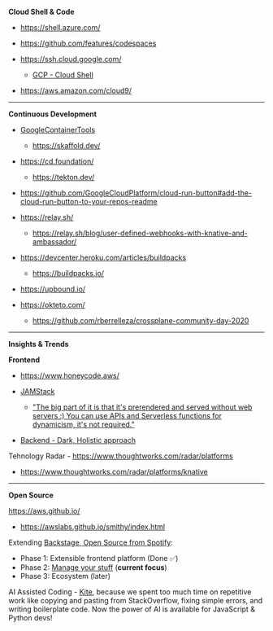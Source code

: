 **Cloud Shell & Code**

* https://shell.azure.com/
* https://github.com/features/codespaces

* https://ssh.cloud.google.com/
  * [GCP - Cloud Shell](https://cloud.google.com/blog/products/gcp/introducing-google-cloud-shels-new-code-editor)

* https://aws.amazon.com/cloud9/

---

**Continuous Development**

* [GoogleContainerTools](https://github.com/GoogleContainerTools)
  * https://skaffold.dev/

* https://cd.foundation/
  * https://tekton.dev/
  
* https://github.com/GoogleCloudPlatform/cloud-run-button#add-the-cloud-run-button-to-your-repos-readme

* https://relay.sh/
  * https://relay.sh/blog/user-defined-webhooks-with-knative-and-ambassador/

* https://devcenter.heroku.com/articles/buildpacks
  * https://buildpacks.io/
    
* https://upbound.io/
* https://okteto.com/
  * https://github.com/rberrelleza/crossplane-community-day-2020

---

**Insights & Trends**

**Frontend**

* https://www.honeycode.aws/
* [JAMStack](https://snipcart.com/blog/jamstack)
  * ["The big part of it is that it's prerendered and served without web servers :) You can use APIs and Serverless functions for dynamicism, it's not required."](https://codepen.io/sdras/full/NWqNBzV)   

* [Backend - Dark, Holistic approach](https://medium.com/darklang/the-design-of-dark-59f5d38e52d2)

Tehnology Radar - https://www.thoughtworks.com/radar/platforms
* https://www.thoughtworks.com/radar/platforms/knative

---

**Open Source**

https://aws.github.io/
* https://awslabs.github.io/smithy/index.html

Extending [Backstage, Open Source from Spotify](https://backstage.io/):
* Phase 1: Extensible frontend platform (Done ✅) 
* Phase 2: [Manage your stuff](https://backstage.io/blog/2020/05/22/phase-2-service-catalog) (**current focus**)
* Phase 3: Ecosystem (later) 
  
AI Assisted Coding - [Kite](https://www.kite.com/), because we spent too much time on repetitive work like copying and pasting from StackOverflow, fixing simple errors, and writing boilerplate code. Now the power of AI is available for JavaScript & Python devs!


